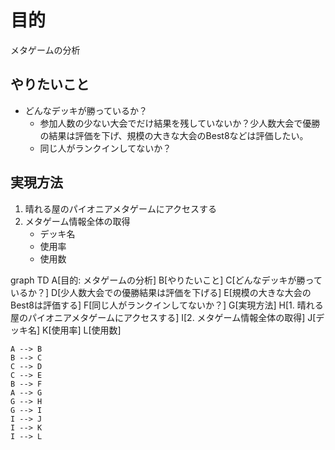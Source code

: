 # 目的
メタゲームの分析

## やりたいこと
- どんなデッキが勝っているか？
  - 参加人数の少ない大会でだけ結果を残していないか？少人数大会で優勝の結果は評価を下げ、規模の大きな大会のBest8などは評価したい。
  - 同じ人がランクインしてないか？

## 実現方法
1. 晴れる屋のパイオニアメタゲームにアクセスする
2. メタゲーム情報全体の取得
   - デッキ名
   - 使用率
   - 使用数

graph TD
    A[目的: メタゲームの分析]
    B[やりたいこと]
    C[どんなデッキが勝っているか？]
    D[少人数大会での優勝結果は評価を下げる]
    E[規模の大きな大会のBest8は評価する]
    F[同じ人がランクインしてないか？]
    G[実現方法]
    H[1. 晴れる屋のパイオニアメタゲームにアクセスする]
    I[2. メタゲーム情報全体の取得]
    J[デッキ名]
    K[使用率]
    L[使用数]

    A --> B
    B --> C
    C --> D
    C --> E
    B --> F
    A --> G
    G --> H
    G --> I
    I --> J
    I --> K
    I --> L






